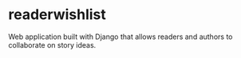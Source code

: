 # readerwishlist
Web application built with Django that allows readers and authors to collaborate on story ideas.
